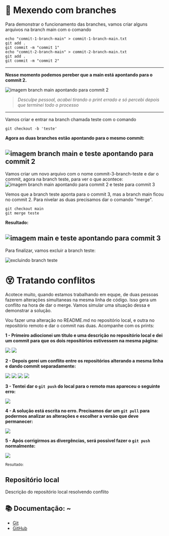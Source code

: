 # 🌴 Mexendo com branches

Para demonstrar o funcionamento das branches, vamos criar alguns arquivos na branch main com o comando
```
echo "commit-1-branch-main" > commit-1-branch-main.txt
git add .
git commit -m "commit 1"
echo "commit-2-branch-main" > commit-2-branch-main.txt
git add .
git commit -m "commit 2"
```
---------------------------------
**Nesse momento podemos pereber que a main está apontando para o commit 2.**

![imagem branch main apontando para commit 2](./imagens/image-0.png)

> *Desculpe pessoal, acabei tirando o print errado e só percebi depois que terminei todo o processo*

-------------------------------

Vamos criar e entrar na branch chamada teste com o comando
```
git checkout -b 'teste'
```

**Agora as duas branches estão apontando para o mesmo commit:**

![imagem branch main e teste apontando para commit 2](./imagens/image-1.png)
----------------
Vamos criar um novo arquivo com o nome commit-3-branch-teste e dar o commit, agora na branch teste, para ver o que acontece:
![imagem branch main apontando para commit 2 e teste para commit 3](./imagens/image-2.png)

Vemos que a branch teste aponta para o commit 3, mas a branch main ficou no commit 2. 
Para nivelar as duas precisamos dar o comando "merge".
```
git checkout main
git merge teste
```
**Resultado:**

![imagem main e teste apontando para commit 3](./imagens/image-3.png)
-------------------
Para finalizar, vamos excluir a branch teste:

![excluindo branch teste](./imagens/image-4.png)

# 😵 Tratando conflitos

Acotece muito, quando estamos trabalhando em equpe, de duas pessoas fazerem alterações simultaneas na mesma linha de código. Isso gera um conflito na hora de dar o merge. Vamos simular uma situação dessa e demonstrar a solução.

Vou fazer uma alteração no README.md no repositório local, e outra no repositório remoto e dar o commit nas duas. Acompanhe com os prints:


**1 - Primeiro adiocionei um titulo e uma descrição no repositório local e dei um commit para que os dois repositórios estivessem na mesma página:**

 ![](./imagens/02_resultado_conflito.png) ![](./imagens/01_commit_conflito.png)

**2 - Depois gerei um conflito entre os repositórios alterando a mesma linha e dando commit separadamente:**

![](./imagens/04_resultado_gerando_conflito_local.png) ![](./imagens/03_commit_gerando_conflito_local.png)
![](./imagens/06_resultado_gerando_conflito_remoto.png) ![](./imagens/05_commit_gerando_conflito_remoto.png)

**3 - Tentei dar o `git push` do local para o remoto mas apareceu o seguinte erro:**

![](./imagens/07_tentativa_push_erro.png)

**4 - A solução está escrita no erro. Precisamos dar um `git pull` para podermos analizar as alterações e escolher a versão que deve permanecer:**

![](./imagens/08_git_pull.png)

**5 - Após corrigirmos as divergências, será possivel fazer o `git push` normalmente:**

![](./imagens/09_resolveu_conflito.png)

<sub> Resultado: </sub>

Repositório local 
-----
Descrição do repositório local resolvendo conflito

## 📚 Documentação: ~
- [Git](https://git-scm.com/docs/git/pt_BR)
- [GitHub](https://docs.github.com/pt)

